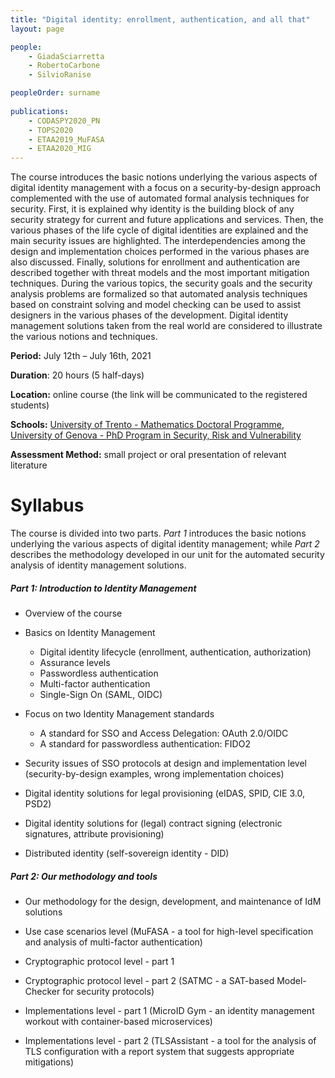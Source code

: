 ```yaml
---
title: "Digital identity: enrollment, authentication, and all that"
layout: page

people:
    - GiadaSciarretta
    - RobertoCarbone
    - SilvioRanise

peopleOrder: surname
      
publications:
    - CODASPY2020_PN
    - TOPS2020
    - ETAA2019_MuFASA
    - ETAA2020_MIG
---
```


The course introduces the basic notions underlying the various aspects of digital identity management with a focus on a security-by-design approach complemented with the use of automated formal analysis techniques for security. First, it is explained why identity is the building block of any security strategy for current and future applications and services. Then, the various phases of the life cycle of digital identities are explained and the main security issues are highlighted. The interdependencies among the design and implementation choices performed in the various phases are also discussed.  Finally, solutions for enrollment and authentication are described together with threat models and the most important mitigation techniques.  During the various topics, the security goals and the security analysis problems are formalized so that automated analysis techniques based on constraint solving and model checking can be used to assist designers in the various phases of the development. Digital identity management solutions taken from the real world are considered to illustrate the various notions and techniques.

**Period:** July 12th – July 16th, 2021

**Duration**: 20 hours (5 half-days)

**Location:** online course (the link will be communicated to the registered students)

**Schools:** [University of Trento - Mathematics Doctoral Programme](https://www.unitn.it/drmath/46/courses),  [University of Genova - PhD Program in Security, Risk and Vulnerability](https://sicurezza.unige.it/)

**Assessment Method:** small project or oral presentation of relevant literature

# Syllabus

The course is divided into two parts. *Part 1* introduces the basic notions underlying the various aspects of digital identity management; while *Part 2* describes the methodology developed in our unit for the automated security analysis of identity management solutions.

##### Part 1: Introduction to Identity Management 

- Overview of the course

- Basics on Identity Management
  - Digital identity lifecycle (enrollment, authentication, authorization)
  - Assurance levels
  - Passwordless authentication 
  - Multi-factor authentication 
  - Single-Sign On (SAML, OIDC)
- Focus on two Identity Management standards
  - A standard for SSO and Access Delegation: OAuth 2.0/OIDC  
  - A standard for passwordless authentication: FIDO2 
- Security issues of SSO protocols at design and implementation level (security-by-design examples, wrong implementation choices) 
- Digital identity solutions for legal provisioning (eIDAS, SPID, CIE 3.0, PSD2)
- Digital identity solutions for (legal) contract signing (electronic signatures, attribute provisioning)  
- Distributed identity (self-sovereign identity - DID) 

##### Part 2: Our methodology and tools 

- Our methodology for the design, development, and maintenance of IdM solutions 

- Use case scenarios level (MuFASA - a tool for high-level specification and analysis of multi-factor authentication)

- Cryptographic protocol level - part 1

- Cryptographic protocol level - part 2 (SATMC - a SAT-based Model-Checker for security protocols)

- Implementations level - part 1 (MicroID Gym - an identity management workout with container-based microservices)

- Implementations level - part 2 (TLSAssistant - a tool for the analysis of TLS configuration with a report system that suggests appropriate mitigations)

